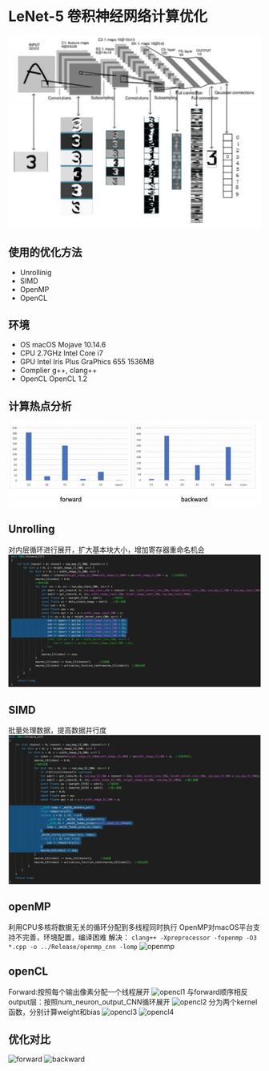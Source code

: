 <!--
 * @Author: your name
 * @Date: 2021-03-11 21:07:51
 * @LastEditTime: 2021-03-11 21:38:50
 * @LastEditors: Please set LastEditors
 * @Description: In User Settings 
 * @FilePath: /异构计算大作业李圣韬1901213315/readme.md
-->
# LeNet-5 卷积神经网络计算优化

![LeNet-5](./img/CNNnet.png)

## 使用的优化方法
* Unrollinig
* SIMD
* OpenMP
* OpenCL

## 环境
* OS        macOS Mojave 10.14.6
* CPU       2.7GHz Intel Core i7
* GPU       Intel Iris Plus GraPhics 655 1536MB
* Complier  g++, clang++
* OpenCL    OpenCL 1.2

## 计算热点分析
![hotspot](./img/hotspot.png)

## Unrolling
对内层循环进行展开，扩大基本块大小，增加寄存器重命名机会
![unrolling](./img/unrolling.png)

## SIMD
批量处理数据，提高数据并行度
![simd](./img/simd.png)

## openMP
利用CPU多核将数据无关的循环分配到多线程同时执行
OpenMP对macOS平台支持不完善，环境配置，编译困难
解决：
```clang++ -Xpreprocessor -fopenmp -O3 *.cpp -o ../Release/openmp_cnn -lomp```
![openmp](./img/openmp.png)

## openCL
Forward:按照每个输出像素分配一个线程展开
![opencl1](./img/opencl1.png)
与forward顺序相反
output层：按照num_neuron_output_CNN循环展开
![opencl2](./img/opencl2.png)
分为两个kernel函数，分别计算weight和bias
![opencl3](./img/opencl3.png)
![opencl4](./img/opencl4.png)

## 优化对比
![forward](./img/forward.png)
![backward](./img/backward.png)